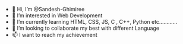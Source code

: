 - 👋 Hi, I’m @Sandesh-Ghimiree
- 👀 I’m interested in Web Development
- 🌱 I’m currently learning HTML, CSS, JS, C , C++, Python etc............
- 💞️ I’m looking to collaborate my best with different Language
- 📫 I want to reach my achievement

<!---
Sandesh-Ghimiree/Sandesh-Ghimiree is a ✨ special ✨ repository because its `README.md` (this file) appears on your GitHub profile.
You can click the Preview link to take a look at your changes.
--->
